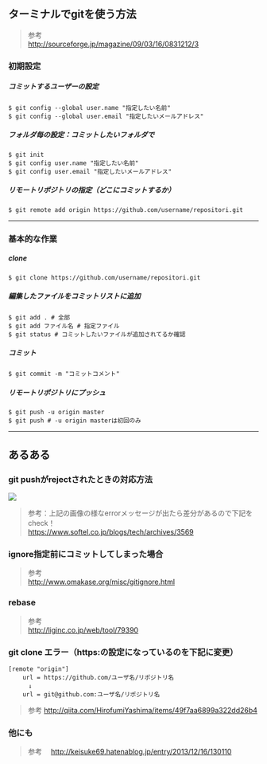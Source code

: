 
## ターミナルでgitを使う方法
> 参考  
http://sourceforge.jp/magazine/09/03/16/0831212/3  


### 初期設定

##### コミットするユーザーの設定
```
$ git config --global user.name "指定したい名前"
$ git config --global user.email "指定したいメールアドレス"
```

##### フォルダ毎の設定：コミットしたいフォルダで  
```
$ git init
$ git config user.name "指定したい名前"
$ git config user.email "指定したいメールアドレス"
```

##### リモートリポジトリの指定（どこにコミットするか）
```
$ git remote add origin https://github.com/username/repositori.git
```

- - -

### 基本的な作業

##### clone
```
$ git clone https://github.com/username/repositori.git
```

##### 編集したファイルをコミットリストに追加
```
$ git add . # 全部
$ git add ファイル名 # 指定ファイル
$ git status # コミットしたいファイルが追加されてるか確認
```


##### コミット
```
$ git commit -m "コミットコメント"
```


##### リモートリポジトリにプッシュ
```
$ git push -u origin master
$ git push # -u origin masterは初回のみ
```

- - -

## あるある

### git pushがrejectされたときの対応方法

![](http://i.gyazo.com/e7576c2403a18becb2665ecb6bca21c8.png)

> 参考：上記の画像の様なerrorメッセージが出たら差分があるので下記をcheck！  
https://www.softel.co.jp/blogs/tech/archives/3569  

### ignore指定前にコミットしてしまった場合 
> 参考  
http://www.omakase.org/misc/gitignore.html

### rebase
> 参考  
http://liginc.co.jp/web/tool/79390  

### git clone エラー（https:の設定になっているのを下記に変更）
```
[remote "origin"]
	url = https://github.com/ユーザ名/リポジトリ名
	　↓
	url = git@github.com:ユーザ名/リポジトリ名
```
> 参考
http://qiita.com/HirofumiYashima/items/49f7aa6899a322dd26b4

### 他にも
> 参考　
http://keisuke69.hatenablog.jp/entry/2013/12/16/130110  




